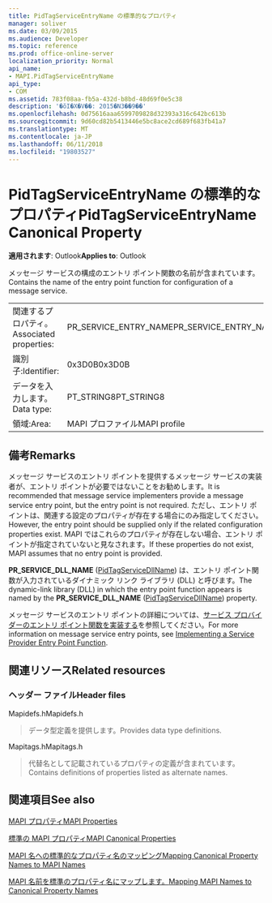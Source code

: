 ```yaml
---
title: PidTagServiceEntryName の標準的なプロパティ
manager: soliver
ms.date: 03/09/2015
ms.audience: Developer
ms.topic: reference
ms.prod: office-online-server
localization_priority: Normal
api_name:
- MAPI.PidTagServiceEntryName
api_type:
- COM
ms.assetid: 783f08aa-fb5a-432d-b8bd-48d69f0e5c38
description: '�ŏI�X�V��: 2015�N3��9��'
ms.openlocfilehash: 0d75616aaa6599709828d32393a316c642bc613b
ms.sourcegitcommit: 9d60cd82b5413446e5bc8ace2cd689f683fb41a7
ms.translationtype: MT
ms.contentlocale: ja-JP
ms.lasthandoff: 06/11/2018
ms.locfileid: "19803527"
---
```

# <a name="pidtagserviceentryname-canonical-property"></a><span data-ttu-id="ba533-103">PidTagServiceEntryName の標準的なプロパティ</span><span class="sxs-lookup"><span data-stu-id="ba533-103">PidTagServiceEntryName Canonical Property</span></span>

  
  
<span data-ttu-id="ba533-104">**適用されます**: Outlook</span><span class="sxs-lookup"><span data-stu-id="ba533-104">**Applies to**: Outlook</span></span> 
  
<span data-ttu-id="ba533-105">メッセージ サービスの構成のエントリ ポイント関数の名前が含まれています。</span><span class="sxs-lookup"><span data-stu-id="ba533-105">Contains the name of the entry point function for configuration of a message service.</span></span>
  
|||
|:-----|:-----|
|<span data-ttu-id="ba533-106">関連するプロパティ。</span><span class="sxs-lookup"><span data-stu-id="ba533-106">Associated properties:</span></span>  <br/> |<span data-ttu-id="ba533-107">PR_SERVICE_ENTRY_NAME</span><span class="sxs-lookup"><span data-stu-id="ba533-107">PR_SERVICE_ENTRY_NAME</span></span>  <br/> |
|<span data-ttu-id="ba533-108">識別子:</span><span class="sxs-lookup"><span data-stu-id="ba533-108">Identifier:</span></span>  <br/> |<span data-ttu-id="ba533-109">0x3D0B</span><span class="sxs-lookup"><span data-stu-id="ba533-109">0x3D0B</span></span>  <br/> |
|<span data-ttu-id="ba533-110">データを入力します。</span><span class="sxs-lookup"><span data-stu-id="ba533-110">Data type:</span></span>  <br/> |<span data-ttu-id="ba533-111">PT_STRING8</span><span class="sxs-lookup"><span data-stu-id="ba533-111">PT_STRING8</span></span>  <br/> |
|<span data-ttu-id="ba533-112">領域:</span><span class="sxs-lookup"><span data-stu-id="ba533-112">Area:</span></span>  <br/> |<span data-ttu-id="ba533-113">MAPI プロファイル</span><span class="sxs-lookup"><span data-stu-id="ba533-113">MAPI profile</span></span>  <br/> |
   
## <a name="remarks"></a><span data-ttu-id="ba533-114">備考</span><span class="sxs-lookup"><span data-stu-id="ba533-114">Remarks</span></span>

<span data-ttu-id="ba533-115">メッセージ サービスのエントリ ポイントを提供するメッセージ サービスの実装者が、エントリ ポイントが必要ではないことをお勧めします。</span><span class="sxs-lookup"><span data-stu-id="ba533-115">It is recommended that message service implementers provide a message service entry point, but the entry point is not required.</span></span> <span data-ttu-id="ba533-116">ただし、エントリ ポイントは、関連する設定のプロパティが存在する場合にのみ指定してください。</span><span class="sxs-lookup"><span data-stu-id="ba533-116">However, the entry point should be supplied only if the related configuration properties exist.</span></span> <span data-ttu-id="ba533-117">MAPI ではこれらのプロパティが存在しない場合、エントリ ポイントが指定されていないと見なされます。</span><span class="sxs-lookup"><span data-stu-id="ba533-117">If these properties do not exist, MAPI assumes that no entry point is provided.</span></span>
  
<span data-ttu-id="ba533-118">**PR_SERVICE_DLL_NAME** ([PidTagServiceDllName](pidtagservicedllname-canonical-property.md)) は、エントリ ポイント関数が入力されているダイナミック リンク ライブラリ (DLL) と呼びます。</span><span class="sxs-lookup"><span data-stu-id="ba533-118">The dynamic-link library (DLL) in which the entry point function appears is named by the **PR_SERVICE_DLL_NAME** ([PidTagServiceDllName](pidtagservicedllname-canonical-property.md)) property.</span></span>
  
<span data-ttu-id="ba533-119">メッセージ サービスのエントリ ポイントの詳細については、[サービス プロバイダーのエントリ ポイント関数を実装する](implementing-a-service-provider-entry-point-function.md)を参照してください。</span><span class="sxs-lookup"><span data-stu-id="ba533-119">For more information on message service entry points, see [Implementing a Service Provider Entry Point Function](implementing-a-service-provider-entry-point-function.md).</span></span>
  
## <a name="related-resources"></a><span data-ttu-id="ba533-120">関連リソース</span><span class="sxs-lookup"><span data-stu-id="ba533-120">Related resources</span></span>

### <a name="header-files"></a><span data-ttu-id="ba533-121">ヘッダー ファイル</span><span class="sxs-lookup"><span data-stu-id="ba533-121">Header files</span></span>

<span data-ttu-id="ba533-122">Mapidefs.h</span><span class="sxs-lookup"><span data-stu-id="ba533-122">Mapidefs.h</span></span>
  
> <span data-ttu-id="ba533-123">データ型定義を提供します。</span><span class="sxs-lookup"><span data-stu-id="ba533-123">Provides data type definitions.</span></span>
    
<span data-ttu-id="ba533-124">Mapitags.h</span><span class="sxs-lookup"><span data-stu-id="ba533-124">Mapitags.h</span></span>
  
> <span data-ttu-id="ba533-125">代替名として記載されているプロパティの定義が含まれています。</span><span class="sxs-lookup"><span data-stu-id="ba533-125">Contains definitions of properties listed as alternate names.</span></span>
    
## <a name="see-also"></a><span data-ttu-id="ba533-126">関連項目</span><span class="sxs-lookup"><span data-stu-id="ba533-126">See also</span></span>



[<span data-ttu-id="ba533-127">MAPI プロパティ</span><span class="sxs-lookup"><span data-stu-id="ba533-127">MAPI Properties</span></span>](mapi-properties.md)
  
[<span data-ttu-id="ba533-128">標準の MAPI プロパティ</span><span class="sxs-lookup"><span data-stu-id="ba533-128">MAPI Canonical Properties</span></span>](mapi-canonical-properties.md)
  
[<span data-ttu-id="ba533-129">MAPI 名への標準的なプロパティ名のマッピング</span><span class="sxs-lookup"><span data-stu-id="ba533-129">Mapping Canonical Property Names to MAPI Names</span></span>](mapping-canonical-property-names-to-mapi-names.md)
  
[<span data-ttu-id="ba533-130">MAPI 名前を標準のプロパティ名にマップします。</span><span class="sxs-lookup"><span data-stu-id="ba533-130">Mapping MAPI Names to Canonical Property Names</span></span>](mapping-mapi-names-to-canonical-property-names.md)


